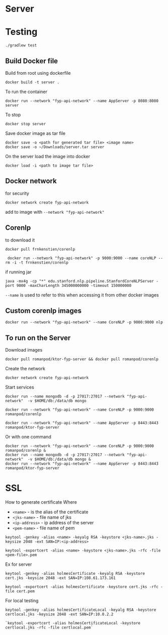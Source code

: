 # Server

# Testing

``` aidl
./gradlew test
```

## Build Docker file

Build from root using dockerfile

```
docker build -t server .
```

To run the container

```
docker run --network "fyp-api-network" --name AppServer -p 8080:8080 server
```

To stop

```
docker stop server
```

Save docker image as tar file

```
docker save -o <path for generated tar file> <image name>
docker save -o ~/Downloads/server.tar server
```

On the server load the image into docker

```
docker load -i <path to image tar file>
```

## Docker network

for security

```
docker network create fyp-api-network

```

add to image with `--network "fyp-api-network"`

## Corenlp

to download it

```
docker pull frnkenstien/corenlp
```

```
 docker run --network "fyp-api-network" -p 9000:9000 --name coreNLP --rm -i -t frnkenstien/corenlp 
```

if running jar

```
java -mx4g -cp "*" edu.stanford.nlp.pipeline.StanfordCoreNLPServer -port 9000 -maxCharLength 345000000000 -timeout 150000000

```

`--name` is used to refer to this when accessing it from other docker images

## Custom corenlp images

```
docker run --network "fyp-api-network" --name CoreNLP -p 9000:9000 nlp
```

## To run on the Server

Download images

```
docker pull romanpod/ktor-fyp-server && docker pull romanpod/corenlp
```

Create the network

```
docker network create fyp-api-network
```

Start services

```
docker run --name mongodb -d -p 27017:27017 --network "fyp-api-network"  -v $HOME/db:/data/db mongo
```

```
docker run --network "fyp-api-network" --name CoreNLP -p 9000:9000 romanpod/corenlp
```

```
docker run --network "fyp-api-network" --name AppServer -p 8443:8443 romanpod/ktor-fyp-server
```

Or with one command

```
docker run --network "fyp-api-network" --name CoreNLP -p 9000:9000 romanpod/corenlp &
docker run --name mongodb -d -p 27017:27017 --network "fyp-api-network"  -v $HOME/db:/data/db mongo &
docker run --network "fyp-api-network" --name AppServer -p 8443:8443 romanpod/ktor-fyp-server
```

# SSL

How to generate certificate Where

- `<name>` - is the alias of the certificate
- `<jks-name>` - file name of jks
- `<ip-address>` - ip address of the server
- `<pem-name>` - file name of pem

```
keytool -genkey -alias <name> -keyalg RSA -keystore <jks-name>.jks -keysize 2048 -ext SAN=IP:<ip-address>

```

```
keytool -exportcert -alias <name> -keystore <jks-name>.jks -rfc -file <pem-file>.pem

```

Ex for server

``` 
keytool -genkey -alias holmesCertificate -keyalg RSA -keystore cert.jks -keysize 2048 -ext SAN=IP:108.61.173.161
```

``` 
keytool -exportcert -alias holmesCertificate -keystore cert.jks -rfc -file cert.pem

```

For local testing

``` 
keytool -genkey -alias holmesCertificateLocal -keyalg RSA -keystore certlocal.jks -keysize 2048 -ext SAN=IP:10.0.2.2
```

``` 
`keytool -exportcert -alias holmesCertificateLocal -keystore certlocal.jks -rfc -file certlocal.pem`
```
